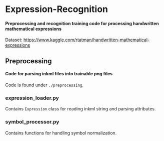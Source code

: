 # Expression-Recognition
#### Preprocessing and recognition training code for processing handwritten mathematical expressions

Dataset: https://www.kaggle.com/rtatman/handwritten-mathematical-expressions

## Preprocessing
#### Code for parsing inkml files into trainable png files
Code is found under `./preprocessing`.
### expression_loader.py
Contains `Expression` class for reading inkml string and parsing attributes.

### symbol_processor.py
Contains functions for handling symbol normalization.
